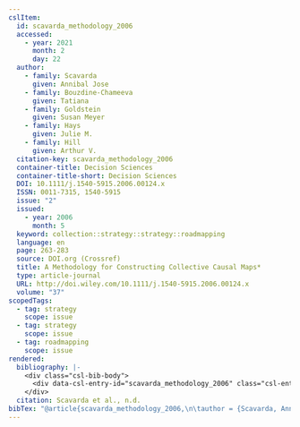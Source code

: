 ```yaml
---
cslItem:
  id: scavarda_methodology_2006
  accessed:
    - year: 2021
      month: 2
      day: 22
  author:
    - family: Scavarda
      given: Annibal Jose
    - family: Bouzdine-Chameeva
      given: Tatiana
    - family: Goldstein
      given: Susan Meyer
    - family: Hays
      given: Julie M.
    - family: Hill
      given: Arthur V.
  citation-key: scavarda_methodology_2006
  container-title: Decision Sciences
  container-title-short: Decision Sciences
  DOI: 10.1111/j.1540-5915.2006.00124.x
  ISSN: 0011-7315, 1540-5915
  issue: "2"
  issued:
    - year: 2006
      month: 5
  keyword: collection::strategy::strategy::roadmapping
  language: en
  page: 263-283
  source: DOI.org (Crossref)
  title: A Methodology for Constructing Collective Causal Maps*
  type: article-journal
  URL: http://doi.wiley.com/10.1111/j.1540-5915.2006.00124.x
  volume: "37"
scopedTags:
  - tag: strategy
    scope: issue
  - tag: strategy
    scope: issue
  - tag: roadmapping
    scope: issue
rendered:
  bibliography: |-
    <div class="csl-bib-body">
      <div data-csl-entry-id="scavarda_methodology_2006" class="csl-entry">Scavarda, A. J., Bouzdine-Chameeva, T., Goldstein, S. M., Hays, J. M., &#38; Hill, A. V. n.d.. A Methodology for Constructing Collective Causal Maps*. <i>Decision Sciences</i>, <i>37</i>(2), 263–283. https://doi.org/10.1111/j.1540-5915.2006.00124.x</div>
    </div>
  citation: Scavarda et al., n.d.
bibTex: "@article{scavarda_methodology_2006,\n\tauthor = {Scavarda, Annibal Jose and Bouzdine-Chameeva, Tatiana and Goldstein, Susan Meyer and Hays, Julie M. and Hill, Arthur V.},\n\tjournal = {Decision Sciences},\n\tnumber = {2},\n\tpages = {263--283},\n\ttitle = {A {Methodology} for {Constructing} {Collective} {Causal} {Maps}*},\n\thowpublished = {http://doi.wiley.com/10.1111/j.1540-5915.2006.00124.x},\n\tvolume = {37},\n}\n\n"
---
```

